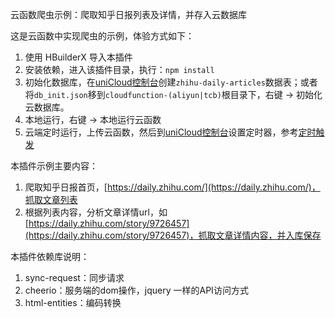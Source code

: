 云函数爬虫示例：爬取知乎日报列表及详情，并存入云数据库

这是云函数中实现爬虫的示例，体验方式如下：

1. 使用 HBuilderX 导入本插件
2. 安装依赖，进入该插件目录，执行：`npm install`
3. 初始化数据库，在[uniCloud控制台](https://unicloud.dcloud.net.cn/)创建`zhihu-daily-articles`数据表；或者将`db_init.json`移到`cloudfunction-(aliyun|tcb)`根目录下，右键 -> 初始化云数据库。
4. 本地运行，右键 -> 本地运行云函数
5. 云端定时运行，上传云函数，然后到[uniCloud控制台](https://unicloud.dcloud.net.cn/)设置定时器，参考[定时触发](https://uniapp.dcloud.net.cn/uniCloud/trigger)

本插件示例主要内容：
1. 爬取知乎日报首页，[https://daily.zhihu.com/](https://daily.zhihu.com/)，抓取文章列表
2. 根据列表内容，分析文章详情url，如[https://daily.zhihu.com/story/9726457](https://daily.zhihu.com/story/9726457)，抓取文章详情内容，并入库保存

本插件依赖库说明：
1. sync-request：同步请求
2. cheerio：服务端的dom操作，jquery 一样的API访问方式
3. html-entities：编码转换

